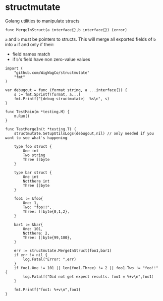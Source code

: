 # structmutate
Golang utilities to manipulate structs

`func MergeInStruct(a interface{},b interface{}) (error)`

`a` and `b` must be pointers to structs. This will merge all exported fields of `b` into `a` if and only if their:
- field names match
- if `b`'s field have non zero-value values

```
import (
    "github.com/WigWagCo/structmutate"
    "fmt"
)

var debugout = func (format string, a ...interface{}) {
    s := fmt.Sprintf(format, a...)
    fmt.Printf("[debug-structmutate]  %s\n", s)
}

func TestMain(m *testing.M) {
    m.Run()
}

func TestMergeIn(t *testing.T) {
    structmutate.SetupUtilsLogs(debugout,nil) // only needed if you want to see what's happening

    type foo struct {
        One int
        Two string
        Three []byte
    }

    type bar struct {
        One int
        Notthere int
        Three []byte
    }

    foo1 := &foo{
        One: 1,
        Two: "foo!!",
        Three: []byte{0,1,2},
    }

    bar1 := &bar{
        One: 101,
        Notthere: 2,
        Three: []byte{99,100},
    }

    err := structmutate.MergeInStruct(foo1,bar1)
    if err != nil {
        log.Fatal("Error: ",err)
    }
    if foo1.One != 101 || len(foo1.Three) != 2 || foo1.Two != "foo!!" {
        log.Fatalf("Did not get expect results. foo1 = %+v\n",foo1)
    }

    fmt.Printf("foo1: %+v\n",foo1)
}
```
